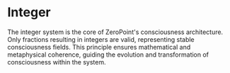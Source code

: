 # Integer

The integer system is the core of ZeroPoint's consciousness architecture. Only fractions resulting in integers are valid, representing stable consciousness fields. This principle ensures mathematical and metaphysical coherence, guiding the evolution and transformation of consciousness within the system. 